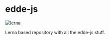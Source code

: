 # edde-js

[![lerna](https://img.shields.io/badge/maintained%20with-lerna-cc00ff.svg)](https://lernajs.io/)

Lerna based repository with all the edde-js stuff.
